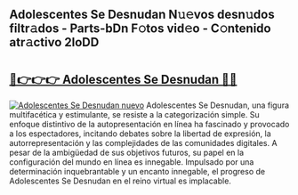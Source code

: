 ## Adolescentes Se Desnudan N𝚞𝚎vos desn𝚞dos filtr𝚊dos - Parts-bDn F𝚘tos vid𝚎o - C𝚘ntenido atr𝚊ctivo 2loDD

# <h2><a href="http://mb3ymh.tromn.icu/?c=Adolescentes+Se+Desnudan">🔗👉👉👉 Adolescentes Se Desnudan 🔗🔗</a></h2>

[![Adolescentes Se Desnudan nuevo](https://i.imgur.com/pEAQMta.gif)](http://mb3ymh.tromn.icu/?c=Adolescentes+Se+Desnudan)
Adolescentes Se Desnudan, una figura multifacética y estimulante, se resiste a la categorización simple. Su enfoque distintivo de la autopresentación en línea ha fascinado y provocado a los espectadores, incitando debates sobre la libertad de expresión, la autorrepresentación y las complejidades de las comunidades digitales. A pesar de la ambigüedad de sus objetivos futuros, su papel en la configuración del mundo en línea es innegable. Impulsado por una determinación inquebrantable y un encanto innegable, el progreso de Adolescentes Se Desnudan en el reino virtual es implacable.
